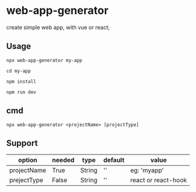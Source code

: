 # web-app-generator

create simple web app, with vue or react;

## Usage


```
npx web-app-generator my-app

cd my-app

npm install

npm run dev

```

## cmd

```
npx web-app-generator <projectName> [projectType]
```


## Support

| option | needed | type  | default  | value |
| -------| -------| -------| -----------| --------- |
| projectName   | True      | String |  ''  | eg: 'myapp'|
| prejectType   | False     | String |  ''  | react or react-hook |


